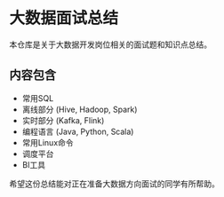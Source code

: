 # 大数据面试总结

本仓库是关于大数据开发岗位相关的面试题和知识点总结。

## 内容包含

-   常用SQL
-   离线部分 (Hive, Hadoop, Spark)
-   实时部分 (Kafka, Flink)
-   编程语言 (Java, Python, Scala)
-   常用Linux命令
-   调度平台
-   BI工具

希望这份总结能对正在准备大数据方向面试的同学有所帮助。 